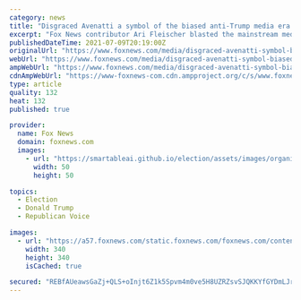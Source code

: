 ```yaml
---
category: news
title: "Disgraced Avenatti a symbol of the biased anti-Trump media era: Ari Fleischer"
excerpt: "Fox News contributor Ari Fleischer blasted the mainstream media on \"America Reports\" Friday for doing \"tremendous damage\" to the country with their \"unfair\" treatment of former President Trump, including fawning coverage of the president's disgraced lawyer Michael Avenatti,"
publishedDateTime: 2021-07-09T20:19:00Z
originalUrl: "https://www.foxnews.com/media/disgraced-avenatti-symbol-biased-anti-trump-media-ari-fleischer"
webUrl: "https://www.foxnews.com/media/disgraced-avenatti-symbol-biased-anti-trump-media-ari-fleischer"
ampWebUrl: "https://www.foxnews.com/media/disgraced-avenatti-symbol-biased-anti-trump-media-ari-fleischer.amp"
cdnAmpWebUrl: "https://www-foxnews-com.cdn.ampproject.org/c/s/www.foxnews.com/media/disgraced-avenatti-symbol-biased-anti-trump-media-ari-fleischer.amp"
type: article
quality: 132
heat: 132
published: true

provider:
  name: Fox News
  domain: foxnews.com
  images:
    - url: "https://smartableai.github.io/election/assets/images/organizations/foxnews.com-50x50.jpg"
      width: 50
      height: 50

topics:
  - Election
  - Donald Trump
  - Republican Voice

images:
  - url: "https://a57.foxnews.com/static.foxnews.com/foxnews.com/content/uploads/2018/09/340/340/fox-news.jpg?ve=1&tl=1"
    width: 340
    height: 340
    isCached: true

secured: "REBfAUeawsGaZj+QLS+oInjt6Z1k5Spvm4m0ve5H8UZRZsvSJQKKYfGYDmLJrTES0PWktj+12ppgwRJsbisjFp6YFLMZKUiDsqDYDr1eeEJOTMiXcOQj/f7h5ruNcdzrSpXG7/JUGe7/g6ll+vRgw3VM66zln7zuwuaFoR+2lg10h6Ju1kkOqF5G71xQkuQYpz/a2/BUco27Bx8uasnzarXJglJaTaaFW66tmuudFyY8m+VDvUAJ3dhjsl5lFw6MPwCbgATj0N5gZjCen7fs6CiPP4wve/xMvuoiv4i5ddlpZekwH+IHOT2p6DiTARrjx4RG2Bcax/0LBdoSZudW0UmKMlp+3JW3HFBFH37OEkY=;cojv4tyRbyQ75rekekyiOw=="
---
```


